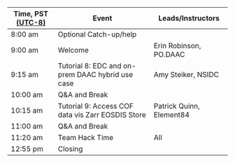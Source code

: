 | Time, PST [(UTC-8)](https://www.timeanddate.com/time/zones/pst) | Event | Leads/Instructors |
|------|-------|-------------------|
| 8:00 am | Optional Catch-up/help |  |
| 9:00 am | Welcome | Erin Robinson, PO.DAAC |
| 9:15 am | Tutorial 8: EDC and on-prem DAAC hybrid use case | Amy Steiker, NSIDC |
| 10:00 am | Q&A and Break | |
| 10:15 am | Tutorial 9: Access COF data vis Zarr EOSDIS Store | Patrick Quinn, Element84 |
| 11:00 am | Q&A and Break | |
| 11:20 am | Team Hack Time | All |
| 12:55 pm | Closing | |

